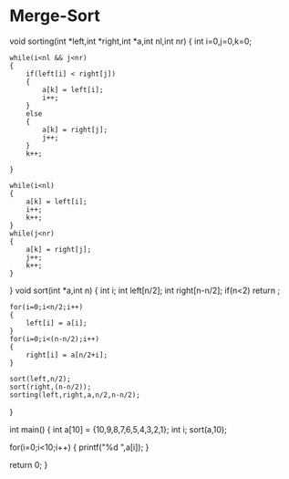Merge-Sort
==========

void sorting(int *left,int *right,int *a,int nl,int nr)
{
	int i=0,j=0,k=0;

	while(i<nl && j<nr)
	{
		if(left[i] < right[j])
		{
			a[k] = left[i];
			i++;
		}
		else
		{
			a[k] = right[j];
			j++;
		} 
		k++;

	}

	while(i<nl)
	{
		a[k] = left[i];
		i++;
		k++;
	}
	while(j<nr)
	{
		a[k] = right[j];
		j++;
		k++;
	}
}
void sort(int *a,int n)
{
	int i;
	int left[n/2];
	int right[n-n/2];
	if(n<2)
		return ;

	for(i=0;i<n/2;i++)
	{
		left[i] = a[i];
	}
	for(i=0;i<(n-n/2);i++)
	{
		right[i] = a[n/2+i];
	}

	sort(left,n/2);
	sort(right,(n-n/2));
	sorting(left,right,a,n/2,n-n/2);

}

int main()
{
	int a[10] = {10,9,8,7,6,5,4,3,2,1};
  int i;
  sort(a,10);
  
  for(i=0;i<10;i++)
  {
    printf("%d ",a[i]);
  }
  
  return 0;
}


